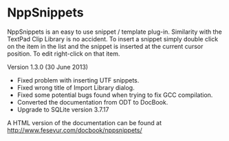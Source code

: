 NppSnippets
===========

NppSnippets is an easy to use snippet / template plug-in. Similarity with the TextPad Clip Library is no accident. To insert a snippet simply double click on the item in the list and the snippet is inserted at the current cursor position. To edit right-click on that item.

Version 1.3.0 (30 June 2013)
* Fixed problem with inserting UTF snippets.
* Fixed wrong title of Import Library dialog.
* Fixed some potential bugs found when trying to fix GCC compilation.
* Converted the documentation from ODT to DocBook.
* Upgrade to SQLite version 3.7.17

A HTML version of the documentation can be found at http://www.fesevur.com/docbook/nppsnippets/
